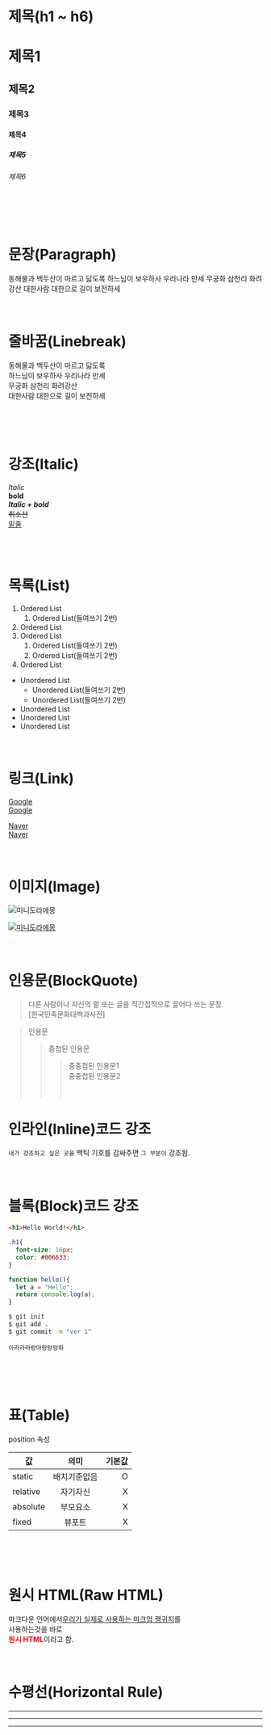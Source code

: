 # 제목(h1 ~ h6)
# 제목1
## 제목2
### 제목3
#### 제목4
##### 제목5
###### 제목6
<br/><br/><br/>

# 문장(Paragraph)
동해물과 백두산이 마르고 닳도록 하느님이 보우하사 우리나라 만세
무궁화 삼천리 화려강산 대한사람 대한으로 길이 보전하세
<br/><br/><br/>

# 줄바꿈(Linebreak)
동해물과 백두산이 마르고 닳도록  
하느님이 보우하사 우리나라 만세  
무궁화 삼천리 화려강산  
대한사람 대한으로 길이 보전하세
<!-- 띄어쓰기 2번 -->
<br/><br/><br/>

# 강조(Italic)
_Italic_  
**bold**<br/>
**_Italic + bold_**  
~~취소선~~  
<u>밑줄</u>  
<br/><br/><br/>

# 목록(List)  
1. Ordered List
    1. Ordered List(들여쓰기 2번)
1. Ordered List
1. Ordered List
    1. Ordered List(들여쓰기 2번)
    1. Ordered List(들여쓰기 2번)
1. Ordered List

- Unordered List
    - Unordered List(들여쓰기 2번)
    - Unordered List(들여쓰기 2번)
- Unordered List
- Unordered List
- Unordered List
<br/><br/><br/>

# 링크(Link)
<a href="https://www.google.com/">Google</a>  
[Google](https://www.google.com/)  

<a href="https://www.naver.com/" title="네이버로 이동!">Naver</a>  
[Naver](https://www.naver.com/ "네이버로 이동!")
<br/><br/><br/>

# 이미지(Image)
![미니도라에몽](https://w.namu.la/s/3b3570e3a045922cb7211c5379652e549343b084f14c8b9fb07df45678ef14723050eae3cdd03efc62b9a74d4be21bc724adbe6c187c5411160615097634eceddd4e283ee731a57431bb47e384afa858a5d03cf4fbc9a4dd8763eb7b66e369ce)

[![미니도라에몽](https://w.namu.la/s/3b3570e3a045922cb7211c5379652e549343b084f14c8b9fb07df45678ef14723050eae3cdd03efc62b9a74d4be21bc724adbe6c187c5411160615097634eceddd4e283ee731a57431bb47e384afa858a5d03cf4fbc9a4dd8763eb7b66e369ce)](https://namu.wiki/w/%EB%AF%B8%EB%8B%88%EB%8F%84%EB%9D%BC)
<br/><br/><br/>

# 인용문(BlockQuote)
>다른 사람이나 자신의 말 또는 글을 직간접적으로 끌어다 쓰는 문장.  
>[한국민족문화대백과사전]

>인용문
>>중첩된 인용문
>>>중중첩된 인용문1  
>>>중중첩된 인용문2
<br/><br/><br/>

# 인라인(Inline)코드 강조
`내가 강조하고 싶은 곳을`  백틱 기호를 감싸주면 `그 부분이` 강조됨.<br/><br/><br/>

# 블록(Block)코드 강조
```html
<h1>Hello World!</h1>
```
```CSS
.h1{
  font-size: 16px;
  color: #006633;
}
```
```javascript
function hello(){
  let a = "Hello";
  return console.log(a);
}
```
```bash
$ git init
$ git add .
$ git commit -m "ver 1"
```
```plaintext
아라라라랑아랑랑랑하
```
<br/><br/><br/>

# 표(Table)

position 속성

값 | 의미 | 기본값
--|:--:|--:
static | 배치기준없음 | O
relative | 자기자신 | X
absolute | 부모요소 | X
fixed | 뷰포트 | X
<!--
:--: -> 문자 중앙 정렬
--: -> 문자 오른쪽 정렬
:-- -> 문자 왼쪽 정렬
--><br/><br/><br/>

# 원시 HTML(Raw HTML)
마크다운 언어에서<u>우리가 실제로 사용하는 마크업 랭귀지</u>를<br/>
사용하는것을 바로<br/>
<strong style="color: red">원시 HTML</strong>이라고 함.<br/><br/><br/>

# 수평선(Horizontal Rule)
---

***

___